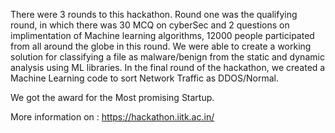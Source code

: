 There were 3 rounds to this hackathon. Round one was the qualifying round, in which there was 30 MCQ on cyberSec and 2 questions on implimentation of Machine learning algorithms, 12000 people participated from all around the globe in this round.
We were able to create a working solution for classifying a file as malware/benign from the static and dynamic analysis using ML libraries. In the final round of the hackathon, we created a Machine Learning code to sort Network Traffic as DDOS/Normal.

We got the award for the Most promising Startup.
 
More information on : https://hackathon.iitk.ac.in/
